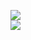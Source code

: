[![](https://img.shields.io/badge/Made%20With-Github%20Spray-lightgrey.svg?style=for-the-badge&logo=github)](https://github.com/Annihil/github-spray#3505)  
[![](https://i.imgur.com/2DrTn0Z.gif)](https://github.com/Annihil/github-spray)